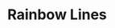 ---
title: Rainbow Lines
developer: Pozirk Games
image: RainbowLines.jpg
link: http://www.pozirk.com/rainbow-lines-online-game/
windows: http://www.amazon.com/Pozirk-Games-Rainbow-Lines-Download/dp/B00O85FGP2/
ios: https://itunes.apple.com/us/app/rainbow-lines/id922665108
android: https://play.google.com/store/apps/details?id=com.pozirk.Rainbow
amazon: http://www.amazon.com/Pozirk-Games-Rainbow-Lines/dp/B00NLIIKF0/
nook: http://www.barnesandnoble.com/w/rainbow-lines-pozirk-games/1120372212
blackberry: http://appworld.blackberry.com/webstore/content/59939916/?lang=en
flash: http://www.pozirk.com/rainbow-lines-online-game/
---